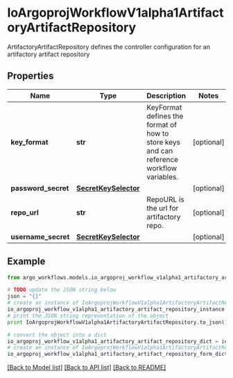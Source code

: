 # IoArgoprojWorkflowV1alpha1ArtifactoryArtifactRepository

ArtifactoryArtifactRepository defines the controller configuration for an artifactory artifact repository

## Properties

Name | Type | Description | Notes
------------ | ------------- | ------------- | -------------
**key_format** | **str** | KeyFormat defines the format of how to store keys and can reference workflow variables. | [optional] 
**password_secret** | [**SecretKeySelector**](SecretKeySelector.md) |  | [optional] 
**repo_url** | **str** | RepoURL is the url for artifactory repo. | [optional] 
**username_secret** | [**SecretKeySelector**](SecretKeySelector.md) |  | [optional] 

## Example

```python
from argo_workflows.models.io_argoproj_workflow_v1alpha1_artifactory_artifact_repository import IoArgoprojWorkflowV1alpha1ArtifactoryArtifactRepository

# TODO update the JSON string below
json = "{}"
# create an instance of IoArgoprojWorkflowV1alpha1ArtifactoryArtifactRepository from a JSON string
io_argoproj_workflow_v1alpha1_artifactory_artifact_repository_instance = IoArgoprojWorkflowV1alpha1ArtifactoryArtifactRepository.from_json(json)
# print the JSON string representation of the object
print IoArgoprojWorkflowV1alpha1ArtifactoryArtifactRepository.to_json()

# convert the object into a dict
io_argoproj_workflow_v1alpha1_artifactory_artifact_repository_dict = io_argoproj_workflow_v1alpha1_artifactory_artifact_repository_instance.to_dict()
# create an instance of IoArgoprojWorkflowV1alpha1ArtifactoryArtifactRepository from a dict
io_argoproj_workflow_v1alpha1_artifactory_artifact_repository_form_dict = io_argoproj_workflow_v1alpha1_artifactory_artifact_repository.from_dict(io_argoproj_workflow_v1alpha1_artifactory_artifact_repository_dict)
```
[[Back to Model list]](../README.md#documentation-for-models) [[Back to API list]](../README.md#documentation-for-api-endpoints) [[Back to README]](../README.md)



